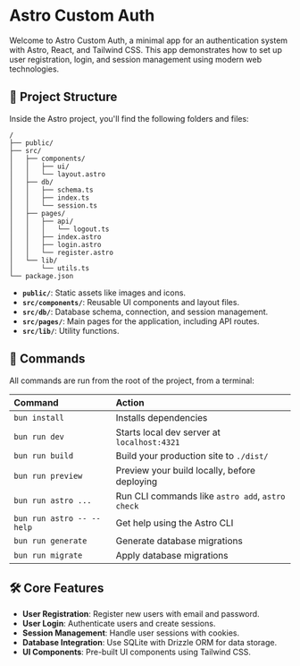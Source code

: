 # Astro Custom Auth

Welcome to Astro Custom Auth, a minimal app for an authentication system with Astro, React, and Tailwind CSS. This app demonstrates how to set up user registration, login, and session management using modern web technologies.

## 🚀 Project Structure

Inside the Astro project, you'll find the following folders and files:

```text
/
├── public/
├── src/
│   ├── components/
│   │   ├── ui/
│   │   └── layout.astro
│   ├── db/
│   │   ├── schema.ts
│   │   ├── index.ts
│   │   └── session.ts
│   ├── pages/
│   │   ├── api/
│   │   │   └── logout.ts
│   │   ├── index.astro
│   │   ├── login.astro
│   │   └── register.astro
│   └── lib/
│       └── utils.ts
└── package.json
```

- **`public/`**: Static assets like images and icons.
- **`src/components/`**: Reusable UI components and layout files.
- **`src/db/`**: Database schema, connection, and session management.
- **`src/pages/`**: Main pages for the application, including API routes.
- **`src/lib/`**: Utility functions.

## 🧞 Commands

All commands are run from the root of the project, from a terminal:

| Command                   | Action                                           |
| :------------------------ | :----------------------------------------------- |
| `bun install`             | Installs dependencies                            |
| `bun run dev`             | Starts local dev server at `localhost:4321`      |
| `bun run build`           | Build your production site to `./dist/`          |
| `bun run preview`         | Preview your build locally, before deploying     |
| `bun run astro ...`       | Run CLI commands like `astro add`, `astro check` |
| `bun run astro -- --help` | Get help using the Astro CLI                     |
| `bun run generate`        | Generate database migrations                     |
| `bun run migrate`         | Apply database migrations                        |

## 🛠️ Core Features

- **User Registration**: Register new users with email and password.
- **User Login**: Authenticate users and create sessions.
- **Session Management**: Handle user sessions with cookies.
- **Database Integration**: Use SQLite with Drizzle ORM for data storage.
- **UI Components**: Pre-built UI components using Tailwind CSS.
